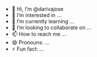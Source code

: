 - 👋 Hi, I’m @darivajose
- 👀 I’m interested in ...
- 🌱 I’m currently learning ...
- 💞️ I’m looking to collaborate on ...
- 📫 How to reach me ...
- 😄 Pronouns: ...
- ⚡ Fun fact: ...

<!---
darivajose/darivajose is a ✨ special ✨ repository because its `README.md` (this file) appears on your GitHub profile.
You can click the Preview link to take a look at your changes.
--->
